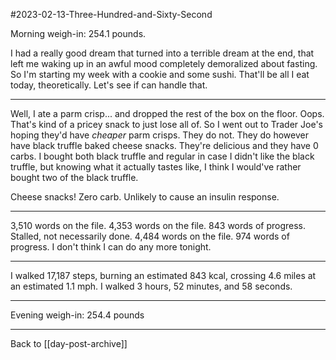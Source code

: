 #2023-02-13-Three-Hundred-and-Sixty-Second

Morning weigh-in:  254.1 pounds.

I had a really good dream that turned into a terrible dream at the end, that left me waking up in an awful mood completely demoralized about fasting.  So I'm starting my week with a cookie and some sushi.  That'll be all I eat today, theoretically.  Let's see if can handle that.

---
Well, I ate a parm crisp... and dropped the rest of the box on the floor.  Oops.  That's kind of a pricey snack to just lose all of.  So I went out to Trader Joe's hoping they'd have *cheaper* parm crisps.  They do not.  They do however have black truffle baked cheese snacks.  They're delicious and they have 0 carbs.  I bought both black truffle and regular in case I didn't like the black truffle, but knowing what it actually tastes like, I think I would've rather bought two of the black truffle.

Cheese snacks!  Zero carb.  Unlikely to cause an insulin response.

---
3,510 words on the file.  4,353 words on the file.  843 words of progress.  Stalled, not necessarily done.  4,484 words on the file.  974 words of progress.  I don't think I can do any more tonight.

---
I walked 17,187 steps, burning an estimated 843 kcal, crossing 4.6 miles at an estimated 1.1 mph.  I walked 3 hours, 52 minutes, and 58 seconds.

---
Evening weigh-in:  254.4 pounds

---
Back to [[day-post-archive]]